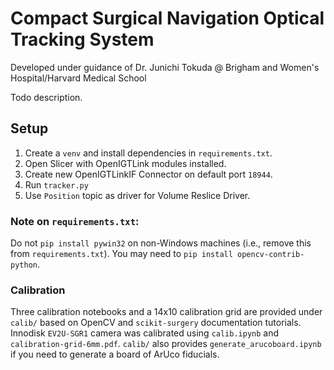 # Compact Surgical Navigation Optical Tracking System

Developed under guidance of Dr. Junichi Tokuda @ Brigham and Women's Hospital/Harvard Medical School

Todo description.

## Setup

1. Create a `venv` and install dependencies in `requirements.txt`.
1. Open Slicer with OpenIGTLink modules installed.
1. Create new OpenIGTLinkIF Connector on default port `18944`.
1. Run `tracker.py`
1. Use `Position` topic as driver for Volume Reslice Driver.

### Note on `requirements.txt`:

Do not `pip install pywin32` on non-Windows machines (i.e., remove this from `requirements.txt`). You may need to `pip install opencv-contrib-python`.

### Calibration

Three calibration notebooks and a 14x10 calibration grid are provided under `calib/` based on OpenCV and `scikit-surgery` documentation tutorials. Innodisk `EV2U-SGR1` camera was calibrated using `calib.ipynb` and `calibration-grid-6mm.pdf`. `calib/` also provides `generate_arucoboard.ipynb` if you need to generate a board of ArUco fiducials.
